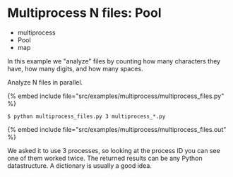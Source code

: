 # Multiprocess N files: Pool

* multiprocess
* Pool
* map


In this example we "analyze" files by counting how many characters they have, how many digits, and how many spaces.


Analyze N files in parallel.

{% embed include file="src/examples/multiprocess/multiprocess_files.py" %}

```
$ python multiprocess_files.py 3 multiprocess_*.py
```

{% embed include file="src/examples/multiprocess/multiprocess_files.out" %}


We asked it to use 3 processes, so looking at the process ID you can see one of them worked twice.
The returned results can be any Python datastructure. A dictionary is usually a good idea.


